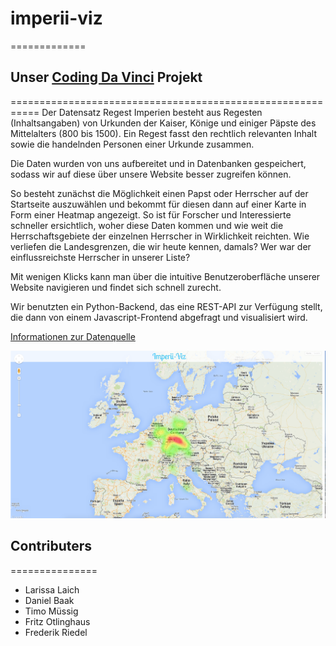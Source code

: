 # imperii-viz
=============

## Unser [Coding Da Vinci](http://codingdavinci.de) Projekt
===========================================================
Der Datensatz Regest Imperien besteht aus Regesten (Inhaltsangaben) von Urkunden der Kaiser, Könige und einiger Päpste des Mittelalters (800 bis 1500). Ein Regest fasst den rechtlich relevanten Inhalt sowie die handelnden Personen einer Urkunde zusammen.

Die Daten wurden von uns aufbereitet und in Datenbanken gespeichert, sodass wir auf diese über unsere Website besser zugreifen können. 

So besteht zunächst die Möglichkeit einen Papst oder Herrscher auf der Startseite auszuwählen und bekommt für diesen dann auf einer Karte in Form einer Heatmap angezeigt. So ist für Forscher und Interessierte schneller ersichtlich, woher diese Daten kommen und wie weit die Herrschaftsgebiete der einzelnen Herrscher in Wirklichkeit reichten.
Wie verliefen die Landesgrenzen, die wir heute kennen, damals? Wer war der einflussreichste Herrscher in unserer Liste?

Mit wenigen Klicks kann man über die intuitive Benutzeroberfläche unserer Website navigieren und findet sich schnell zurecht. 

Wir benutzten ein Python-Backend, das eine REST-API zur Verfügung stellt, die dann von einem Javascript-Frontend abgefragt und visualisiert wird.

[Informationen zur Datenquelle](http://codingdavinci.de/downloads/datenpraesentation-2015/regestra-imperii.pdf)

![Alt text](./Screenshot-1.png?raw=true "Screenshot")

## Contributers
===============
* Larissa Laich
* Daniel Baak
* Timo Müssig
* Fritz Otlinghaus
* Frederik Riedel